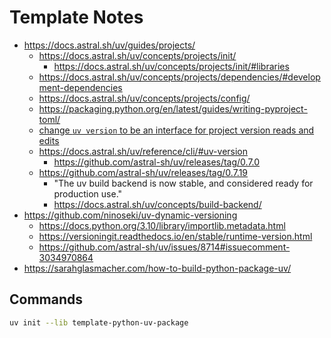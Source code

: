 # Template Notes

- https://docs.astral.sh/uv/guides/projects/
  - https://docs.astral.sh/uv/concepts/projects/init/
    - https://docs.astral.sh/uv/concepts/projects/init/#libraries
  - https://docs.astral.sh/uv/concepts/projects/dependencies/#development-dependencies
  - https://docs.astral.sh/uv/concepts/projects/config/
  - https://packaging.python.org/en/latest/guides/writing-pyproject-toml/
  - [change `uv version` to be an interface for project version reads and edits](https://github.com/astral-sh/uv/pull/12349)
  - https://docs.astral.sh/uv/reference/cli/#uv-version
    - https://github.com/astral-sh/uv/releases/tag/0.7.0
  - https://github.com/astral-sh/uv/releases/tag/0.7.19
    - "The uv build backend is now stable, and considered ready for production use."
    - https://docs.astral.sh/uv/concepts/build-backend/
- https://github.com/ninoseki/uv-dynamic-versioning
  - https://docs.python.org/3.10/library/importlib.metadata.html
  - https://versioningit.readthedocs.io/en/stable/runtime-version.html
  - https://github.com/astral-sh/uv/issues/8714#issuecomment-3034970864
- https://sarahglasmacher.com/how-to-build-python-package-uv/

## Commands

```bash
uv init --lib template-python-uv-package
```

